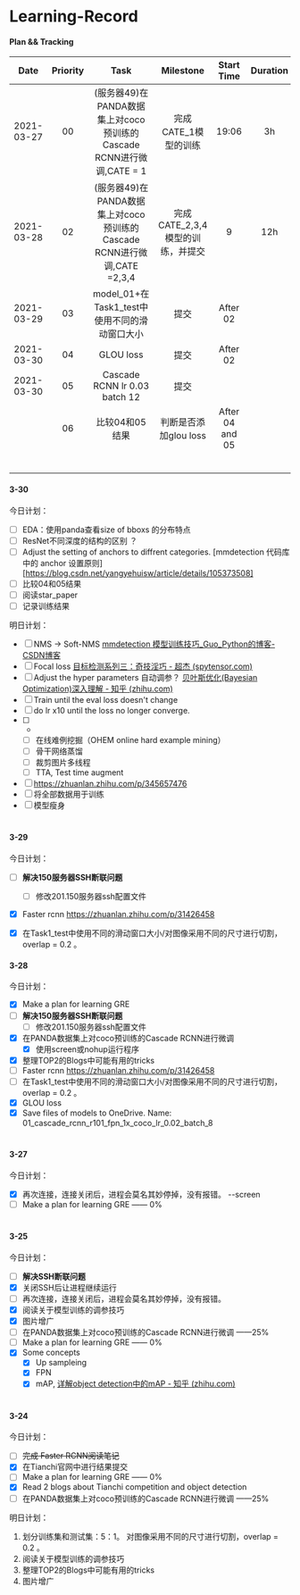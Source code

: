 # Learning-Record

#### Plan && Tracking

|    Date    | Priority |                             Task                             |            Milestone             |   Start Time    | Duration | End Time |        Result         |
| :--------: | :------: | :----------------------------------------------------------: | :------------------------------: | :-------------: | :------: | :------: | :-------------------: |
| 2021-03-27 |    00    | (服务器49)在PANDA数据集上对coco预训练的Cascade RCNN进行微调,CATE = 1 |       完成CATE_1模型的训练       |      19:06      |    3h    |  21:06   |       完成训练        |
| 2021-03-28 |    02    | (服务器49)在PANDA数据集上对coco预训练的Cascade RCNN进行微调,CATE =2,3,4 | 完成CATE_2,3,4模型的训练，并提交 |        9        |   12h    |    21    | model_01:score:0.2906 |
| 2021-03-29 |    03    |        model_01+在Task1_test中使用不同的滑动窗口大小         |               提交               |    After 02     |          |          | score: 0.2906->0.3058 |
| 2021-03-30 |    04    |                          GLOU loss                           |               提交               |    After 02     |          |          |                       |
| 2021-03-30 |    05    |                Cascade RCNN lr 0.03 batch 12                 |               提交               |                 |          |          |                       |
|            |    06    |                        比较04和05结果                        |      判断是否添加glou loss       | After 04 and 05 |          |          |                       |
|            |          |                                                              |                                  |                 |          |          |                       |
|            |          |                                                              |                                  |                 |          |          |                       |
|            |          |                                                              |                                  |                 |          |          |                       |
|            |          |                                                              |                                  |                 |          |          |                       |
|            |          |                                                              |                                  |                 |          |          |                       |
|            |          |                                                              |                                  |                 |          |          |                       |



#### 3-30

今日计划：

- [ ]  EDA：使用panda查看size of bboxs 的分布特点
- [ ]  ResNet不同深度的结构的区别 ？
- [ ]  Adjust the setting of anchors to diffrent categories. [mmdetection 代码库中的 anchor 设置原则][https://blog.csdn.net/yangyehuisw/article/details/105373508]
- [ ]  比较04和05结果
- [ ]  阅读star_paper
- [ ]  记录训练结果

明日计划：

- [ ] NMS -> Soft-NMS [mmdetection 模型训练技巧_Guo_Python的博客-CSDN博客](https://blog.csdn.net/Guo_Python/article/details/108148385)
- [ ] Focal loss [目标检测系列三：奇技淫巧 - 超杰 (spytensor.com)](http://spytensor.com/index.php/archives/53/?telchm=x4e3v1)
- [ ] Adjust the hyper parameters 自动调参？ [贝叶斯优化(Bayesian Optimization)深入理解 - 知乎 (zhihu.com)](https://zhuanlan.zhihu.com/p/53826787)
- [ ] Train until the eval loss doesn't change
- [ ] do lr x10 until the loss no longer converge.
- [ ] *
   - [ ] 在线难例挖掘（OHEM online hard example mining）
   - [ ] 骨干网络蒸馏
   - [ ] 裁剪图片多线程
   - [ ] TTA, Test time augment
- [ ] https://zhuanlan.zhihu.com/p/345657476
- [ ] 将全部数据用于训练
- [ ] 模型瘦身

# 

#### 3-29

今日计划：

- [ ] **解决150服务器SSH断联问题**
   - [ ] 修改201.150服务器ssh配置文件
- [x] Faster rcnn https://zhuanlan.zhihu.com/p/31426458
- [x] 在Task1_test中使用不同的滑动窗口大小/对图像采用不同的尺寸进行切割，overlap = 0.2 。



#### 3-28

今日计划：

- [x] Make a plan for learning GRE
- [ ] **解决150服务器SSH断联问题**
  - [ ] 修改201.150服务器ssh配置文件
- [x] 在PANDA数据集上对coco预训练的Cascade RCNN进行微调
  - [x] 使用screen或nohup运行程序
- [x] 整理TOP2的Blogs中可能有用的tricks
- [ ] Faster rcnn https://zhuanlan.zhihu.com/p/31426458
- [ ] 在Task1_test中使用不同的滑动窗口大小/对图像采用不同的尺寸进行切割，overlap = 0.2 。
- [x] GLOU loss
- [x] Save files of models to OneDrive. Name: 01_cascade_rcnn_r101_fpn_1x_coco_lr_0.02_batch_8

# 

#### 3-27

今日计划：

- [x] 再次连接，连接关闭后，进程会莫名其妙停掉，没有报错。 --screen
- [ ] Make a plan for learning GRE —— 0%

# 

#### 3-25

今日计划：

- [ ] **解决SSH断联问题**
- [x] 关闭SSH后让进程继续运行
- [ ] 再次连接，连接关闭后，进程会莫名其妙停掉，没有报错。
- [x] 阅读关于模型训练的调参技巧
- [x] 图片增广
- [ ] 在PANDA数据集上对coco预训练的Cascade RCNN进行微调 ——25%
- [ ] Make a plan for learning GRE —— 0%
- [x] Some concepts
  - [x] Up sampleing
  - [x] FPN
  - [x] mAP, [详解object detection中的mAP - 知乎 (zhihu.com)](https://zhuanlan.zhihu.com/p/56961620)

# 

#### 3-24

今日计划：

- [ ] ~~完成 Faster RCNN阅读笔记~~
- [x] 在Tianchi官网中进行结果提交
- [ ] Make a plan for learning GRE —— 0%
- [x] Read 2 blogs about Tianchi competition and object detection
- [ ] 在PANDA数据集上对coco预训练的Cascade RCNN进行微调 ——25%

明日计划：

1. 划分训练集和测试集：5：1。
   对图像采用不同的尺寸进行切割，overlap = 0.2 。
2. 阅读关于模型训练的调参技巧
3. 整理TOP2的Blogs中可能有用的tricks
4. 图片增广


